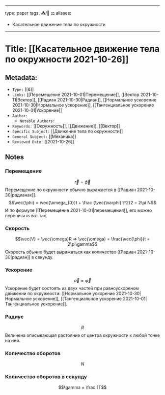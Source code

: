  ---
type: paper
tags: 📥️/📜️ ⚖️
aliases:
  - Касательное движение тела по окружности
---



# Title: **[[Касательное движение тела по окружности 2021-10-26]]**


## Metadata:

- `Type:` [[&]]
- `Links:` [[Перемещение 2021-10-01|Перемещение]], [[Вектор 2021-10-11|Вектор]], [[Радиан 2021-10-30|Радиан]], [[Нормальное ускорение 2021-10-30|Нормальное ускорение]], [[Тангенциальное ускорение 2021-10-01|Ускорение]]
- `Author:` 
	- `Notable Authors:` 
- `Keywords:` [[Окружность]], [[Движение]], [[Вектор]]
- `Specific Subject:` [[Движение тела по окружности]]
- `General Subject:` [[Механика]]
- `Reviewed Date:` [[2021-10-26]]


## Notes


### Перемещение
$$\vec{r} = \vec{\phi}$$
Перемещение по окружности обычно выражается в [[Радиан 2021-10-30|радианах]]. 
$$\vec{\phi} = \vec{\omega_{0}}t + \frac {\vec{\varphi} t^2}2 = 2\pi N$$
И по формуле [[Перемещение 2021-10-01|перемещения]], его можно переписать вот так.

### Скорость
$$\vec{V} = \vec{\omega}R => \vec{\omega} = \frac{\vec{\phi}}t = 2\pi\gamma$$
Скорость обычно будет выражаться как количество [[Радиан 2021-10-30|радиан]] в секунду.

### Ускорение
$$\vec{a} = \vec{\varphi}$$
Ускорение будет состоять из двух частей при равноускореном движении по окружеости: [[Нормальное ускорение 2021-10-30|Нормальное ускорение]], [[Тангенциальное ускорение 2021-10-01|Тангенциальное ускорение]].

### Радиус
$$R$$
Величена описывающая растояние от центра окружности к любой точке на ней.

### Количество оборотов
$$N$$

### Количество оборотов  в секунду
$$\gamma = \frac 1T$$